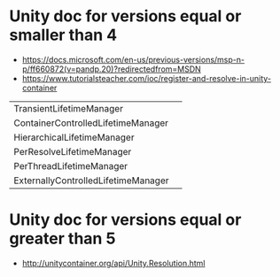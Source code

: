 
# Unity doc for versions equal or smaller than 4

- https://docs.microsoft.com/en-us/previous-versions/msp-n-p/ff660872(v=pandp.20)?redirectedfrom=MSDN
- https://www.tutorialsteacher.com/ioc/register-and-resolve-in-unity-container

| | |
|--|--|
|TransientLifetimeManager | |
|ContainerControlledLifetimeManager ||
|HierarchicalLifetimeManager ||
|PerResolveLifetimeManager | |
|PerThreadLifetimeManager | |
|ExternallyControlledLifetimeManager | |

# Unity doc for versions equal or greater than 5
- http://unitycontainer.org/api/Unity.Resolution.html


